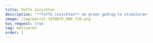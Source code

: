 ```yaml
---
title: Toffe inzichten
description: '**Toffe inzichten** om groen gedrag te stimuleren'
image: /img/parrot-1978675_960_720.png
has_request: true
tag: motiveren
order: 1
---
```


